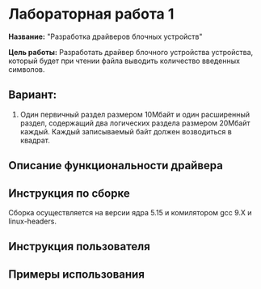 # Лабораторная работа 1

**Название:** "Разработка драйверов блочных устройств"

**Цель работы:** Разработать драйвер блочного устройства устройства, который будет при чтении файла выводить количество введенных символов. 

## Вариант:
1. Один первичный раздел размером 10Мбайт и один 
расширенный раздел, содержащий два логических раздела 
размером 20Мбайт каждый.
Каждый записываемый байт должен возводиться в квадрат.

## Описание функциональности драйвера ##

## Инструкция по сборке ##
Сборка осуществляется на версии ядра 5.15 и комилятором gcc 9.X и linux-headers. 



## Инструкция пользователя ##

## Примеры использования ##
